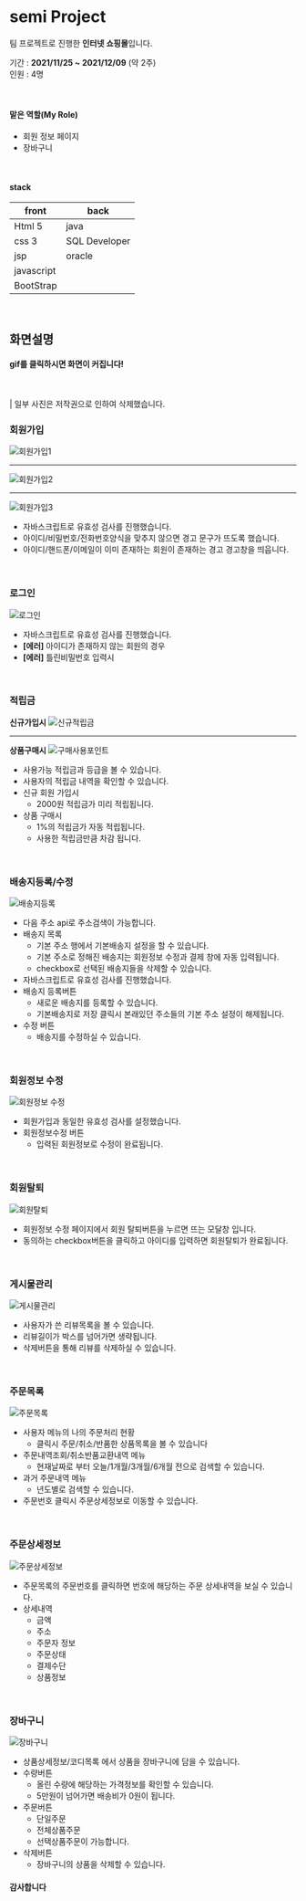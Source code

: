 # semi Project

팀 프로젝트로 진행한 **인터넷 쇼핑몰**입니다.   

기간 : **2021/11/25 ~ 2021/12/09** (약 2주)  
인원 : 4명

</br>

#### 맡은 역할(My Role)
+ 회원 정보 페이지
+ 장바구니
</br>

#### stack

|front|back   |
|-----|-------|
|Html 5 |java   |
|css 3 |SQL Developer |
|jsp  |oracle|
|javascript|
|BootStrap|

</br>
  
  

## 화면설명
#### gif를 클릭하시면 화면이 커집니다!

</br>

| 일부 사진은 저작권으로 인하여 삭제했습니다.
  
### 회원가입
![회원가입1](https://user-images.githubusercontent.com/92537000/155652380-38bfea67-6c5b-415c-b74c-9fa211fd1e26.gif) 

---

![회원가입2](https://user-images.githubusercontent.com/92537000/155652385-0d37367b-7dfd-4723-aedc-53fd3f4ec35c.gif)

---

![회원가입3](https://user-images.githubusercontent.com/92537000/155652389-53b2e659-7771-4c37-96fc-40fecee2b7fa.gif)

+ 자바스크립트로 유효성 검사를 진행했습니다.
+ 아이디/비밀번호/전화번호양식을 맞추지 않으면 경고 문구가 뜨도록 했습니다.
+ 아이디/핸드폰/이메일이 이미 존재하는 회원이 존재하는 경고 경고창을 띄웁니다.
  
  
</br>
  

### 로그인
![로그인](https://user-images.githubusercontent.com/92537000/155653014-3da5a0ec-03d8-4d55-b115-dc2eee3de7c8.gif)

+ 자바스크립트로 유효성 검사를 진행했습니다.
+ **[에러]** 아이디가 존재하지 않는 회원의 경우
+ **[에러]** 틀린비밀번호 입력시

</br>
  
### 적립금

**신규가입시**
![신규적립금](https://user-images.githubusercontent.com/92537000/155653223-39aeef88-1311-4092-a7ce-505f2001944c.gif)

---

**상품구매시**
![구매사용포인트](https://user-images.githubusercontent.com/92537000/155743986-39eec0fd-21e4-4773-85bc-565a4dd140bb.gif)

+ 사용가능 적립금과 등급을 볼 수 있습니다.
+ 사용자의 적립금 내역을 확인할 수 있습니다.
+ 신규 회원 가입시
    + 2000원 적립금가 미리 적립됩니다.
+ 상품 구매시
    + 1%의 적립금가 자동 적립됩니다.
    + 사용한 적립금만큼 차감 됩니다.

</br>
  
### 배송지등록/수정

![배송지등록](https://user-images.githubusercontent.com/92537000/155653393-b06a0448-2327-4634-a108-ed35cb0e5aea.gif)

+ 다음 주소 api로 주소검색이 가능합니다.
+ 배송지 목록
    + 기본 주소 행에서 기본배송지 설정을 할 수 있습니다.
    + 기본 주소로 정해진 배송지는 회원정보 수정과 결제 창에 자동 입력됩니다.
    + checkbox로 선택된 배송지들을 삭제할 수 있습니다.
+ 자바스크립트로 유효성 검사를 진행했습니다.
+ 배송지 등록버튼
    + 새로운 배송지를 등록할 수 있습니다.
    + 기본배송지로 저장 클릭시 본래있던 주소들의 기본 주소 설정이 해제됩니다.
+ 수정 버튼
    + 배송지를 수정하실 수 있습니다.

</br>
  
### 회원정보 수정

![회원정보 수정](https://user-images.githubusercontent.com/92537000/155653807-dee43421-a732-41e7-885d-fa938921d3ec.gif)

+ 회원가입과 동일한 유효성 검사를 설정했습니다.
+ 회원정보수정 버튼
    + 입력된 회원정보로 수정이 완료됩니다.

</br>

### 회원탈퇴
  
![회원탈퇴](https://user-images.githubusercontent.com/92537000/155653813-eacfb943-e22c-4734-bd50-569ecf5dae93.gif)

+ 회원정보 수정 페이지에서 회원 탈퇴버튼을 누르면 뜨는 모달창 입니다.
+ 동의하는 checkbox버튼을 클릭하고 아이디를 입력하면 회원탈퇴가 완료됩니다.
  
</br>
  
### 게시물관리

![게시물관리](https://user-images.githubusercontent.com/92537000/155654139-23e29d55-8430-44af-8ae6-88ecc240bde0.gif)

+ 사용자가 쓴 리뷰목록을 볼 수 있습니다.
+ 리뷰길이가 박스를 넘어가면 생략됩니다.
+ 삭제버튼을 통해 리뷰를 삭제하실 수 있습니다.
  
</br>
  
### 주문목록
![주문목록](https://user-images.githubusercontent.com/92537000/155737830-1cf9a421-5709-4881-96c8-2ac828967947.gif)

+ 사용자 메뉴의 나의 주문처리 현황
    + 클릭시 주문/취소/반품한 상품목록을 볼 수 있습니다
+ 주문내역조회/취소반품교환내역 메뉴
    + 현재날짜로 부터 오늘/1개월/3개월/6개월 전으로 검색할 수 있습니다.
+ 과거 주문내역 메뉴
    + 년도별로 검색할 수 있습니다.
+ 주문번호 클릭시 주문상세정보로 이동할 수 있습니다. 

</br>
  
### 주문상세정보

![주문상세정보](https://user-images.githubusercontent.com/92537000/155654286-c1a99f75-fc8e-423e-a7b7-10c2f1daa692.gif)

+ 주문목록의 주문번호를 클릭하면 번호에 해당하는 주문 상세내역을 보실 수 있습니다.
+ 상세내역
    + 금액
    + 주소
    + 주문자 정보
    + 주문상태
    + 결제수단
    + 상품정보

</br>
  

### 장바구니

![장바구니](https://user-images.githubusercontent.com/92537000/155654515-c5fa7309-1c93-48f4-962e-490d448d917d.gif)

+ 상품상세정보/코디목록 에서 상품을 장바구니에 담을 수 있습니다.
+ 수량버튼
    + 올린 수량에 해당하는 가격정보를 확인할 수 있습니다.
    + 5만원이 넘어가면 배송비가 0원이 됩니다.
+ 주문버튼
    + 단일주문
    + 전체상품주문
    + 선택상품주문이 가능합니다.
+ 삭제버튼
    + 장바구니의 상품을 삭제할 수 있습니다.

#### 감사합니다
